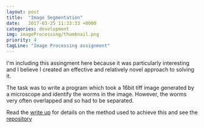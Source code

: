 ```yaml
---
layout: post
title:  "Image Segmentation"
date:   2017-03-25 11:33:33 +0000
categories: development
img: imageProcessing/thumbnail.png
priority: 4
tagLine: "Image Processing assignment"
---
```


I'm including this assingment here because it was particularly interesting and I believe I created an effective and relatively novel approach to solving it.

The task was to write a program which took a 16bit tiff image generated by a microscope and identify the worms in the image. However, the worms very often overlapped and so had to be separated.

Read the <a href="https://docs.google.com/document/d/124QyIX0Y3m3AmNTbp9kbzeJsOdJ4Nh_nlG2vKD2Aggk/edit?usp=sharing">write up</a> for details on the method used to achieve this and see the <a href="https://github.com/Peter-Noble/SM-ImageProcessing">repository</a>
